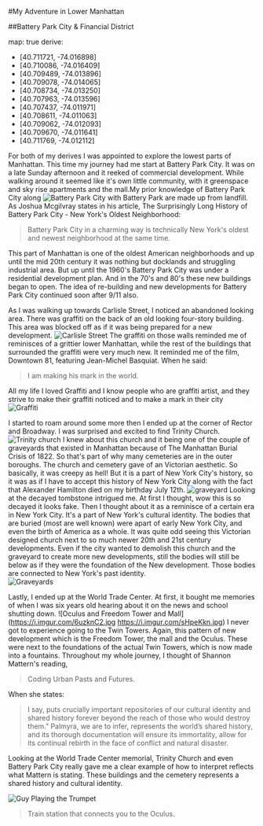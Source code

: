 #My Adventure in Lower Manhattan

##Battery Park City & Financial District

map: true
derive:
  - [40.711721, -74.016898]
  - [40.710086, -74.016409]
  - [40.709489, -74.013896]
  - [40.709078, -74.014065]
  - [40.708734, -74.013250]
  - [40.707963, -74.013596]
  - [40.707437, -74.011971]
  - [40.708611, -74.011063]
  - [40.709062, -74.012093]
  - [40.709670, -74.011641]
  - [40.711769, -74.012112]

For both of my derives I was appointed to explore the lowest parts of
Manhattan. This time my journey had me start at Battery Park City. It was on a late
Sunday afternoon and it reeked of commercial development. While walking around it seemed
like it's own little community, with it greenspace and sky rise apartments and the mall.My
prior knowledge of Battery Park City along ![Battery Park City](https://i.imgur.com/hB33Tass.jpg)
with Battery Park are made up from landfill. As Joshua Mcgilvray states in his
article, The Surprisingly Long History of Battery Park City - New York's Oldest
Neighborhood:

>Battery Park City in a charming way
is technically New York's oldest and newest neighborhood at the same time.

This part of Manhattan is one of the oldest American neighborhoods and up until
the mid 20th century it was nothing but docklands and struggling industrial
area. But up until the 1960's Battery Park City was under a residential
development plan. And in the 70's and 80's these new buildings began to open.
The idea of re-building and new developments for Battery Park City continued
soon after 9/11 also.


As I was walking up towards Carlisle Street, I noticed an abandoned looking area. There
was graffiti on the back of an old looking four-story building. This area was
blocked off as if it was being prepared for a new development. ![Carlisle Street](https://i.imgur.com/5aJLQ7F.jpg)
The graffiti on those walls reminded me of reminisces of a grittier lower
Manhattan, while the rest of the buildings that surrounded the graffiti were very
much new. It reminded me of the film, Downtown 81, featuring Jean-Michel
Basquiat. When he said:
>I am making his mark in the world.

All my life I loved Graffiti and I know people who are graffiti artist, and
they strive to make their graffiti noticed and to make a mark in their city  
![Graffiti](https://i.imgur.com/e72BxDH.jpg)

I started to roam around some more then I ended up at the corner of Rector and
Broadway. I was surprised and excited to find Trinity Church. ![Trinity church](https://i.imgur.com/3rnJmld.jpg)
I knew about this church and it being one of the couple of graveyards that existed in
Manhattan because of The Manhattan Burial Crisis of 1822. So that's part of why many
cemeteries are in the outer boroughs. The church and cemetery gave of an
Victorian aesthetic. So basically, it was creepy as hell! But it is a part of New
York City's history, so it was as if I have to accept this history of New York
City along with the fact that Alexander Hamilton died on my birthday July 12th. ![graveyard](https://i.imgur.com/L0yMiGH.jpg)
Looking at the decayed tombstone intrigued me. At first I thought, wow this is
so decayed it looks fake. Then I thought about it as a reminisce of a certain
era in New York City. It's a part of New York's cultural identity. The bodies that
are buried (most are well known) were apart of early New York City, and even
the birth of America as a whole. It was quite odd seeing this Victorian designed
church next to so much newer 20th and 21st century developments. Even if the
city wanted to demolish this church and the graveyard to create more new
developments, still the bodies will still be below as if they were the
foundation of the New development. Those bodies are connected to New York's past
identity.  
![Graveyards](https://i.imgur.com/elbIYgV.jpg)

Lastly, I ended up at the World Trade Center. At first, it bought me memories of
when I was six years old hearing about it on the news and school shutting
down.
![Oculus and Freedom Tower and Mall](https://i.imgur.com/6uzknC2.jpg https://i.imgur.com/sHpeKkn.jpg)
I never got to experience going to the Twin Towers. Again, this pattern of new
development which is the Freedom Tower, the mall and the Oculus. These were next
to the foundations of the actual Twin Towers, which is now made into a fountains.
Throughout my whole journey, I thought of Shannon Mattern's reading,
>Coding Urban Pasts and Futures.

When she states:
>I say, puts crucially important repositories of our cultural identity and shared
history forever beyond the reach of those who would destroy them.” Palmyra,
we are to infer, represents the world’s shared history, and its thorough
documentation will ensure its immortality, allow for its continual rebirth
in the face of conflict and natural disaster.

Looking at the World Trade Center memorial, Trinity Church and even Battery Park
City really gave me a clear example of how to interpret reflects what Mattern is stating. These buildings and the cemetery represents a shared history and cultural identity.

![Guy Playing the Trumpet](https://i.imgur.com/Jaiusv3.jpg)
>Train station that connects you to the Oculus.
